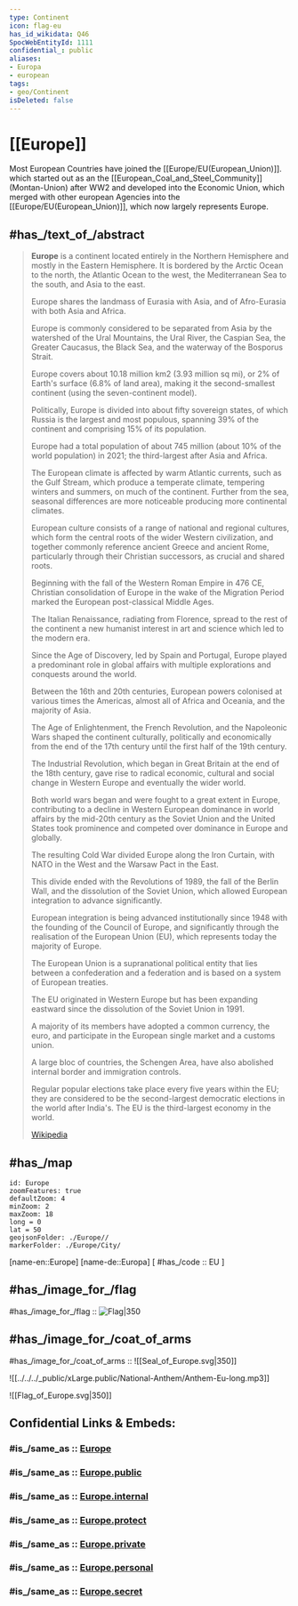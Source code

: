 ```yaml
---
type: Continent
icon: flag-eu
has_id_wikidata: Q46
SpocWebEntityId: 1111
confidential_: public
aliases:
- Europa
- european
tags:
- geo/Continent
isDeleted: false
---
```


# [[Europe]] 

Most European Countries have joined the [[Europe/EU(European_Union)]]. 
which started out as an the [[European_Coal_and_Steel_Community]] (Montan-Union)
after WW2 and developed into the Economic Union, which merged with other european Agencies into the [[Europe/EU(European_Union)]], 
which now largely represents Europe. 

## #has_/text_of_/abstract 

> **Europe** is a continent located entirely in the Northern Hemisphere 
> and mostly in the Eastern Hemisphere. 
> It is bordered by the Arctic Ocean to the north, the Atlantic Ocean to the west, 
> the Mediterranean Sea to the south, and Asia to the east. 
> 
> Europe shares the landmass of Eurasia with Asia, 
> and of Afro-Eurasia with both Asia and Africa. 
> 
> Europe is commonly considered to be separated from Asia 
> by the watershed of the Ural Mountains, the Ural River, the Caspian Sea, 
> the Greater Caucasus, the Black Sea, and the waterway of the Bosporus Strait.
> 
> Europe covers about 10.18 million km2 (3.93 million sq mi), 
> or 2% of Earth's surface (6.8% of land area), 
> making it the second-smallest continent (using the seven-continent model). 
> 
> Politically, Europe is divided into about fifty sovereign states, 
> of which Russia is the largest and most populous, 
> spanning 39% of the continent and comprising 15% of its population. 
> 
> Europe had a total population of about 745 million 
> (about 10% of the world population) in 2021; 
> the third-largest after Asia and Africa. 
> 
> The European climate is affected by warm Atlantic currents, 
> such as the Gulf Stream, which produce a temperate climate, 
> tempering winters and summers, on much of the continent. 
> Further from the sea, seasonal differences are more noticeable 
> producing more continental climates.
>
> European culture consists of a range of national and regional cultures, 
> which form the central roots of the wider Western civilization, 
> and together commonly reference ancient Greece and ancient Rome, 
> particularly through their Christian successors, as crucial and shared roots. 
> 
> Beginning with the fall of the Western Roman Empire in 476 CE, 
> Christian consolidation of Europe in the wake of the Migration Period 
> marked the European post-classical Middle Ages. 
> 
> The Italian Renaissance, radiating from Florence, 
> spread to the rest of the continent a new humanist interest in art and science 
> which led to the modern era. 
> 
> Since the Age of Discovery, led by Spain and Portugal, 
> Europe played a predominant role in global affairs 
> with multiple explorations and conquests around the world.
>
> Between the 16th and 20th centuries, 
> European powers colonised at various times the Americas, 
> almost all of Africa and Oceania, and the majority of Asia.
>
> The Age of Enlightenment, the French Revolution, and the Napoleonic Wars 
> shaped the continent culturally, politically and economically 
> from the end of the 17th century until the first half of the 19th century. 
> 
> The Industrial Revolution, which began in Great Britain 
> at the end of the 18th century, gave rise to radical economic, 
> cultural and social change in Western Europe and eventually the wider world. 
> 
> Both world wars began and were fought to a great extent in Europe, 
> contributing to a decline in Western European dominance in world affairs 
> by the mid-20th century as the Soviet Union and the United States 
> took prominence and competed over dominance in Europe and globally. 
> 
> The resulting Cold War divided Europe along the Iron Curtain, 
> with NATO in the West and the Warsaw Pact in the East. 
> 
> This divide ended with the Revolutions of 1989, the fall of the Berlin Wall, 
> and the dissolution of the Soviet Union, 
> which allowed European integration to advance significantly.
>
> European integration is being advanced institutionally since 1948 
> with the founding of the Council of Europe, 
> and significantly through the realisation of the European Union (EU), 
> which represents today the majority of Europe. 
> 
> The European Union is a supranational political entity 
> that lies between a confederation and a federation 
> and is based on a system of European treaties. 
> 
> The EU originated in Western Europe but has been expanding eastward 
> since the dissolution of the Soviet Union in 1991. 
> 
> A majority of its members have adopted a common currency, the euro, 
> and participate in the European single market and a customs union. 
> 
> A large bloc of countries, the Schengen Area, 
> have also abolished internal border and immigration controls. 
> 
> Regular popular elections take place every five years within the EU; 
> they are considered to be the second-largest democratic elections in the world after India's. The EU is the third-largest economy in the world.
>
> [Wikipedia](https://en.wikipedia.org/wiki/Europe)


## #has_/map 

```leaflet
id: Europe
zoomFeatures: true 
defaultZoom: 4
minZoom: 2 
maxZoom: 18
long = 0
lat = 50
geojsonFolder: ./Europe//
markerFolder: ./Europe/City/
```

[name-en::Europe]
[name-de::Europa]
[ #has_/code  :: EU ]

## #has_/image_for_/flag 

#has_/image_for_/flag ::  ![Flag|350](https://upload.wikimedia.org/wikipedia/commons/b/b7/Flag_of_Europe.svg)

## #has_/image_for_/coat_of_arms 
#has_/image_for_/coat_of_arms :: ![[Seal_of_Europe.svg|350]]

![[../../../_public/xLarge.public/National-Anthem/Anthem-Eu-long.mp3]]

![[Flag_of_Europe.svg|350]]


## Confidential Links & Embeds: 

### #is_/same_as :: [Europe](/_Standards/Earth/Continent/Europe.md) 

### #is_/same_as :: [Europe.public](/_public/Earth/Continent/Europe.public.md) 

### #is_/same_as :: [Europe.internal](/_internal/Earth/Continent/Europe.internal.md) 

### #is_/same_as :: [Europe.protect](/_protect/Earth/Continent/Europe.protect.md) 

### #is_/same_as :: [Europe.private](/_private/Earth/Continent/Europe.private.md) 

### #is_/same_as :: [Europe.personal](/_personal/Earth/Continent/Europe.personal.md) 

### #is_/same_as :: [Europe.secret](/_secret/Earth/Continent/Europe.secret.md)

